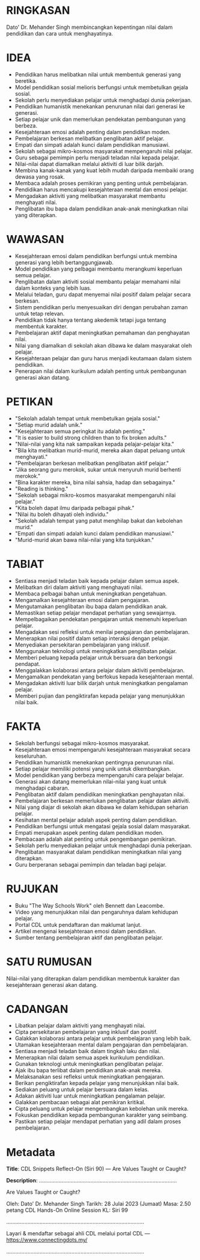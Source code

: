# RINGKASAN
Dato' Dr. Mehander Singh membincangkan kepentingan nilai dalam pendidikan dan cara untuk menghayatinya.

# IDEA
- Pendidikan harus melibatkan nilai untuk membentuk generasi yang beretika.
- Model pendidikan sosial melioris berfungsi untuk membetulkan gejala sosial.
- Sekolah perlu menyediakan pelajar untuk menghadapi dunia pekerjaan.
- Pendidikan humanistik menekankan penurunan nilai dari generasi ke generasi.
- Setiap pelajar unik dan memerlukan pendekatan pembangunan yang berbeza.
- Kesejahteraan emosi adalah penting dalam pendidikan moden.
- Pembelajaran berkesan melibatkan penglibatan aktif pelajar.
- Empati dan simpati adalah kunci dalam pendidikan manusiawi.
- Sekolah sebagai mikro-kosmos masyarakat mempengaruhi nilai pelajar.
- Guru sebagai pemimpin perlu menjadi teladan nilai kepada pelajar.
- Nilai-nilai dapat diamalkan melalui aktiviti di luar bilik darjah.
- Membina kanak-kanak yang kuat lebih mudah daripada membaiki orang dewasa yang rosak.
- Membaca adalah proses pemikiran yang penting untuk pembelajaran.
- Pendidikan harus mencakupi kesejahteraan mental dan emosi pelajar.
- Mengadakan aktiviti yang melibatkan masyarakat membantu menghayati nilai.
- Penglibatan ibu bapa dalam pendidikan anak-anak meningkatkan nilai yang diterapkan.

# WAWASAN
- Kesejahteraan emosi dalam pendidikan berfungsi untuk membina generasi yang lebih bertanggungjawab.
- Model pendidikan yang pelbagai membantu merangkumi keperluan semua pelajar.
- Penglibatan dalam aktiviti sosial membantu pelajar memahami nilai dalam konteks yang lebih luas.
- Melalui teladan, guru dapat menyemai nilai positif dalam pelajar secara berkesan.
- Sistem pendidikan perlu menyesuaikan diri dengan perubahan zaman untuk tetap relevan.
- Pendidikan tidak hanya tentang akedemik tetapi juga tentang membentuk karakter.
- Pembelajaran aktif dapat meningkatkan pemahaman dan penghayatan nilai.
- Nilai yang diamalkan di sekolah akan dibawa ke dalam masyarakat oleh pelajar.
- Kesejahteraan pelajar dan guru harus menjadi keutamaan dalam sistem pendidikan.
- Penerapan nilai dalam kurikulum adalah penting untuk pembangunan generasi akan datang.

# PETIKAN
- "Sekolah adalah tempat untuk membetulkan gejala sosial."
- "Setiap murid adalah unik."
- "Kesejahteraan semua peringkat itu adalah penting."
- "It is easier to build strong children than to fix broken adults."
- "Nilai-nilai yang kita nak sampaikan kepada pelajar-pelajar kita."
- "Bila kita melibatkan murid-murid, mereka akan dapat peluang untuk menghayati."
- "Pembelajaran berkesan melibatkan penglibatan aktif pelajar."
- "Jika seorang guru merokok, sukar untuk menyuruh murid berhenti merokok."
- "Bina karakter mereka, bina nilai sahsia, hadap dan sebagainya."
- "Reading is thinking."
- "Sekolah sebagai mikro-kosmos masyarakat mempengaruhi nilai pelajar."
- "Kita boleh dapat ilmu daripada pelbagai pihak."
- "Nilai itu boleh dihayati oleh individu."
- "Sekolah adalah tempat yang patut menghilap bakat dan kebolehan murid."
- "Empati dan simpati adalah kunci dalam pendidikan manusiawi."
- "Murid-murid akan bawa nilai-nilai yang kita tunjukkan."

# TABIAT
- Sentiasa menjadi teladan baik kepada pelajar dalam semua aspek.
- Melibatkan diri dalam aktiviti yang menghayati nilai.
- Membaca pelbagai bahan untuk meningkatkan pengetahuan.
- Mengamalkan kesejahteraan emosi dalam pengajaran.
- Mengutamakan penglibatan ibu bapa dalam pendidikan anak.
- Memastikan setiap pelajar mendapat perhatian yang sewajarnya.
- Mempelbagaikan pendekatan pengajaran untuk memenuhi keperluan pelajar.
- Mengadakan sesi refleksi untuk menilai pengajaran dan pembelajaran.
- Menerapkan nilai positif dalam setiap interaksi dengan pelajar.
- Menyediakan persekitaran pembelajaran yang inklusif.
- Menggunakan teknologi untuk meningkatkan penglibatan pelajar.
- Memberi peluang kepada pelajar untuk bersuara dan berkongsi pendapat.
- Menggalakkan kolaborasi antara pelajar dalam aktiviti pembelajaran.
- Mengamalkan pendekatan yang berfokus kepada kesejahteraan mental.
- Mengadakan aktiviti luar bilik darjah untuk meningkatkan pengalaman pelajar.
- Memberi pujian dan pengiktirafan kepada pelajar yang menunjukkan nilai baik.

# FAKTA
- Sekolah berfungsi sebagai mikro-kosmos masyarakat.
- Kesejahteraan emosi mempengaruhi kesejahteraan masyarakat secara keseluruhan.
- Pendidikan humanistik menekankan pentingnya penurunan nilai.
- Setiap pelajar memiliki potensi yang unik untuk dikembangkan.
- Model pendidikan yang berbeza mempengaruhi cara pelajar belajar.
- Generasi akan datang memerlukan nilai-nilai yang kuat untuk menghadapi cabaran.
- Penglibatan aktif dalam pendidikan meningkatkan penghayatan nilai.
- Pembelajaran berkesan memerlukan penglibatan pelajar dalam aktiviti.
- Nilai yang diajar di sekolah akan dibawa ke dalam kehidupan seharian pelajar.
- Kesihatan mental pelajar adalah aspek penting dalam pendidikan.
- Pendidikan berfungsi untuk mengatasi gejala sosial dalam masyarakat.
- Empati merupakan aspek penting dalam pendidikan moden.
- Pembacaan adalah alat penting untuk pengembangan pemikiran.
- Sekolah perlu menyediakan pelajar untuk menghadapi dunia pekerjaan.
- Penglibatan masyarakat dalam pendidikan meningkatkan nilai yang diterapkan.
- Guru berperanan sebagai pemimpin dan teladan bagi pelajar.

# RUJUKAN
- Buku "The Way Schools Work" oleh Bennett dan Leacombe.
- Video yang menunjukkan nilai dan pengaruhnya dalam kehidupan pelajar.
- Portal CDL untuk pendaftaran dan maklumat lanjut.
- Artikel mengenai kesejahteraan emosi dalam pendidikan.
- Sumber tentang pembelajaran aktif dan penglibatan pelajar. 

# SATU RUMUSAN
Nilai-nilai yang diterapkan dalam pendidikan membentuk karakter dan kesejahteraan generasi akan datang.

# CADANGAN
- Libatkan pelajar dalam aktiviti yang menghayati nilai.
- Cipta persekitaran pembelajaran yang inklusif dan positif.
- Galakkan kolaborasi antara pelajar untuk pembelajaran yang lebih baik.
- Utamakan kesejahteraan mental dalam pengajaran dan pembelajaran.
- Sentiasa menjadi teladan baik dalam tingkah laku dan nilai.
- Menerapkan nilai dalam semua aspek kurikulum pendidikan.
- Gunakan teknologi untuk meningkatkan penglibatan pelajar.
- Ajak ibu bapa terlibat dalam pendidikan anak-anak mereka.
- Melaksanakan sesi refleksi untuk meningkatkan pengajaran.
- Berikan pengiktirafan kepada pelajar yang menunjukkan nilai baik.
- Sediakan peluang untuk pelajar bersuara dalam kelas.
- Adakan aktiviti luar untuk meningkatkan pengalaman pelajar.
- Galakkan pembacaan sebagai alat pemikiran kritikal.
- Cipta peluang untuk pelajar mengembangkan kebolehan unik mereka.
- Fokuskan pendidikan kepada pembangunan karakter yang seimbang.
- Pastikan setiap pelajar mendapat perhatian yang adil dalam proses pembelajaran.

# Metadata
**Title**: CDL Snippets Reflect-On (Siri 90) — Are Values Taught or Caught?

**Description**: ...........................................................................................

Are Values Taught or Caught?

Oleh: Dato' Dr. Mehander Singh
Tarikh: 28 Julai 2023 (Jumaat)
Masa: 2.50 petang
CDL Hands-On Online Session KL: Siri 99

...........................................................................................

Layari & mendaftar sebagai ahli CDL melalui portal CDL — https://www.connectingdots.my/

...........................................................................................